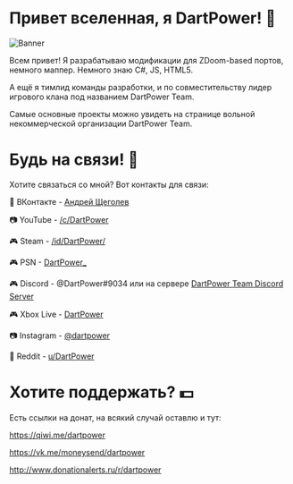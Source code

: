 # Привет вселенная, я DartPower! 👋

![Banner](https://user-images.githubusercontent.com/2005369/88478417-c94fb980-cf50-11ea-8a2e-cc64331f45e8.png)

Всем привет! Я разрабатываю модификации для ZDoom-based портов, немного маппер. Немного знаю C#, JS, HTML5.

А ещё я тимлид команды разработки, и по совместительству лидер игрового клана под названием DartPower Team.

Самые основные проекты можно увидеть на странице вольной некоммерческой организации DartPower Team.

# Будь на связи! 📱

Хотите связаться со мной? Вот контакты для связи:

👤 ВКонтакте - [Андрей Щеголев](https://vk.com/dartpower/)

📷 YouTube - [/c/DartPower](https://www.youtube.com/c/DartPower)

🎮 Steam - [/id/DartPower/](http://steamcommunity.com/id/dartpower/)

🎮 PSN - [DartPower_](https://psnprofiles.com/DartPower_)

🎮 Discord - @DartPower#9034 или на сервере [DartPower Team Discord Server](https://discord.gg/74cQM9K)

🎮 Xbox Live - [DartPower](https://account.xbox.com/ru-ru/profile?gamertag=DartPower)

📷 Instagram - [@dartpower](https://www.instagram.com/dartpower/?hl=ru)

🤖 Reddit - [u/DartPower](https://www.reddit.com/user/DartPower)

# Хотите поддержать? 💵

Есть ссылки на донат, на всякий случай оставлю и тут:

https://qiwi.me/dartpower

https://vk.me/moneysend/dartpower

http://www.donationalerts.ru/r/dartpower
